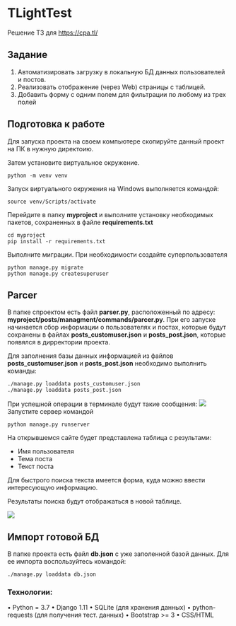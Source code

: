 # TLightTest
Решение ТЗ для https://cpa.tl/

## Задание
1.	Автоматизировать загрузку в локальную БД данных пользователей и постов.
2.	Реализовать отображение (через Web) страницы с таблицей.
3.	Добавить форму с одним полем для фильтрации по любому из трех полей 


## Подготовка к работе
Для запуска проекта на своем компьютере скопируйте данный проект на ПК в нужную директоию.

Затем установите виртуальное окружение.
```
python -m venv venv
```
Запуск виртуального окружения на Windows выполняется командой:
```
source venv/Scripts/activate
```
Перейдите в папку <b>myproject</b> и выполните установку необходимых пакетов, сохраненных в файле <b>requirements.txt</b>
```
cd myproject
pip install -r requirements.txt
```
Выполните миграции. При необходимости создайте суперпользователя
```
python manage.py migrate
python manage.py createsuperuser
```
## Parcer
В папке спроектом есть файл <b>parser.py</b>, расположенный по адресу: <b>myproject/posts/managment/commands/parcer.py</b>. При его запуске начинается сбор информации о пользователях и постах, которые будут сохранены в файлах <b>posts_customuser.json</b> и <b>posts_post.json</b>, которые появялся в дирректории проекта.

Для заполнения базы данных информацией из файлов <b>posts_customuser.json</b> и <b>posts_post.json</b> необходимо выполнить команды:
```
./manage.py loaddata posts_customuser.json
./manage.py loaddata posts_post.json
```
При успешной операции в терминале будут такие сообщения:
<a target="blank" href="https://prnt.sc/1ryrelh"><img src="https://prnt.sc/1ryrelh" /></a>
Запустите сервер командой
```
python manage.py runserver
```
На открывшемся сайте будет представлена таблица с результами: 
- Имя пользователя
- Тема поста
- Текст поста

Для быстрого поиска текста имеется форма, куда можно ввести интересующую информацию.

Результаты поиска будут отображаться в новой таблице.

<a target="_blank" href="http://g.recordit.co/zU8HsOzRvr.gif"><img src="preview.gif" /></a>

## Импорт готовой БД

В папке проекта есть файл <b>db.json</b> с уже заполенной базой данных. Для ее импорта воспользуйтесь командой:
```
./manage.py loaddata db.json
```

### Технологии:
•	Python = 3.7
•	Django 1.11
•	SQLite (для хранения данных)
•	python-requests (для получения тест. данных)
•	Bootstrap >= 3
•	CSS/HTML

